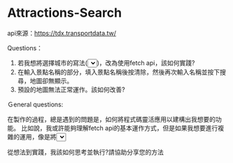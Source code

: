 # Attractions-Search
api來源：https://tdx.transportdata.tw/

Questions：

1.	若我想將選擇城市的寫法(<select><option/></select>)，改為使用fetch api，該如何實踐?
2.	在輸入景點名稱的部分，填入景點名稱後按清除，然後再次輸入名稱並按下搜尋，地圖卻無顯示。
3.	預設的地圖無法正常運作。該如何改善?

Ｇeneral questions:

在製作的過程，總是遇到的問題是，如何將程式碼靈活應用以建構出我想要的功能。
比如說，我或許能夠理解fetch api的基本運作方式，但是如果我想要進行複雜的運用，像是將<select>與fetch api的功能鏈接，以在頁面點選下拉式選單時，可以得到api提供的資料。

從想法到實踐，我該如何思考並執行?請協助分享您的方法

